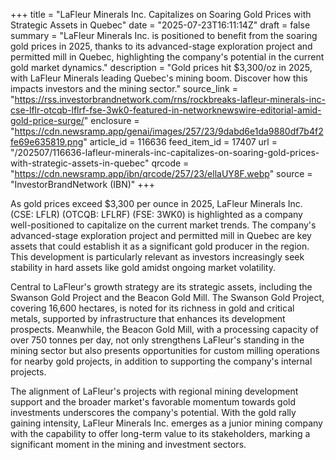 +++
title = "LaFleur Minerals Inc. Capitalizes on Soaring Gold Prices with Strategic Assets in Quebec"
date = "2025-07-23T16:11:14Z"
draft = false
summary = "LaFleur Minerals Inc. is positioned to benefit from the soaring gold prices in 2025, thanks to its advanced-stage exploration project and permitted mill in Quebec, highlighting the company's potential in the current gold market dynamics."
description = "Gold prices hit $3,300/oz in 2025, with LaFleur Minerals leading Quebec's mining boom. Discover how this impacts investors and the mining sector."
source_link = "https://rss.investorbrandnetwork.com/rns/rockbreaks-lafleur-minerals-inc-cse-lflr-otcqb-lflrf-fse-3wk0-featured-in-networknewswire-editorial-amid-gold-price-surge/"
enclosure = "https://cdn.newsramp.app/genai/images/257/23/9dabd6e1da9880df7b4f2fe69e635819.png"
article_id = 116636
feed_item_id = 17407
url = "/202507/116636-lafleur-minerals-inc-capitalizes-on-soaring-gold-prices-with-strategic-assets-in-quebec"
qrcode = "https://cdn.newsramp.app/ibn/qrcode/257/23/ellaUY8F.webp"
source = "InvestorBrandNetwork (IBN)"
+++

<p>As gold prices exceed $3,300 per ounce in 2025, LaFleur Minerals Inc. (CSE: LFLR) (OTCQB: LFLRF) (FSE: 3WK0) is highlighted as a company well-positioned to capitalize on the current market trends. The company's advanced-stage exploration project and permitted mill in Quebec are key assets that could establish it as a significant gold producer in the region. This development is particularly relevant as investors increasingly seek stability in hard assets like gold amidst ongoing market volatility.</p><p>Central to LaFleur's growth strategy are its strategic assets, including the Swanson Gold Project and the Beacon Gold Mill. The Swanson Gold Project, covering 16,600 hectares, is noted for its richness in gold and critical metals, supported by infrastructure that enhances its development prospects. Meanwhile, the Beacon Gold Mill, with a processing capacity of over 750 tonnes per day, not only strengthens LaFleur's standing in the mining sector but also presents opportunities for custom milling operations for nearby gold projects, in addition to supporting the company's internal projects.</p><p>The alignment of LaFleur's projects with regional mining development support and the broader market's favorable momentum towards gold investments underscores the company's potential. With the gold rally gaining intensity, LaFleur Minerals Inc. emerges as a junior mining company with the capability to offer long-term value to its stakeholders, marking a significant moment in the mining and investment sectors.</p>